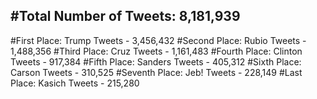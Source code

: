 #Total Number of Tweets: 8,181,939 
---
#First Place: Trump Tweets - 3,456,432
#Second Place: Rubio Tweets - 1,488,356
#Third Place: Cruz Tweets - 1,161,483
#Fourth Place: Clinton Tweets - 917,384
#Fifth Place: Sanders Tweets - 405,312
#Sixth Place: Carson Tweets - 310,525
#Seventh Place: Jeb! Tweets - 228,149
#Last Place: Kasich Tweets - 215,280
